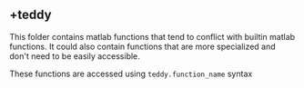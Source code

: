 ## +teddy ##
This folder contains matlab functions that tend to conflict with builtin matlab functions. It could also contain functions that are more specialized and don't need to be easily accessible.

These functions are accessed using `teddy.function_name` syntax
